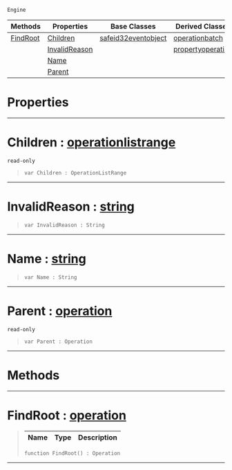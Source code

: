  `Engine`

|Methods|Properties|Base Classes|Derived Classes|
|---|---|---|---|
|[ FindRoot](https://github.com/ArendDanielek/ZeroDocsTest/blob/master/code_reference/class_reference/operation.markdown#findroot-zero-engine-doc)|[ Children](https://github.com/ArendDanielek/ZeroDocsTest/blob/master/code_reference/class_reference/operation.markdown#children-zero-engine-doc)|[safeid32eventobject](https://github.com/ArendDanielek/ZeroDocsTest/blob/master/code_reference/class_reference/safeid32eventobject.markdown)|[operationbatch](https://github.com/ArendDanielek/ZeroDocsTest/blob/master/code_reference/class_reference/operationbatch.markdown)|
| |[ InvalidReason](https://github.com/ArendDanielek/ZeroDocsTest/blob/master/code_reference/class_reference/operation.markdown#invalidreason-zero-engin)| |[propertyoperation](https://github.com/ArendDanielek/ZeroDocsTest/blob/master/code_reference/class_reference/propertyoperation.markdown)|
| |[ Name](https://github.com/ArendDanielek/ZeroDocsTest/blob/master/code_reference/class_reference/operation.markdown#name-zero-engine-documen)| | |
| |[ Parent](https://github.com/ArendDanielek/ZeroDocsTest/blob/master/code_reference/class_reference/operation.markdown#parent-zero-engine-docum)| | |


 #  Properties


---  
 #  Children : [operationlistrange](https://github.com/ArendDanielek/ZeroDocsTest/blob/master/code_reference/class_reference/operationlistrange.markdown)

 `read-only`

> 
> ``` lang=cpp, name=Zilch
> var Children : OperationListRange


---  
 #  InvalidReason : [string](https://github.com/ArendDanielek/ZeroDocsTest/blob/master/code_reference/zilch_base_types/string.markdown)

> 
> ``` lang=cpp, name=Zilch
> var InvalidReason : String


---  
 #  Name : [string](https://github.com/ArendDanielek/ZeroDocsTest/blob/master/code_reference/zilch_base_types/string.markdown)

> 
> ``` lang=cpp, name=Zilch
> var Name : String


---  
 #  Parent : [operation](https://github.com/ArendDanielek/ZeroDocsTest/blob/master/code_reference/class_reference/operation.markdown)

 `read-only`

> 
> ``` lang=cpp, name=Zilch
> var Parent : Operation


---  
 #  Methods


---  
 #  FindRoot : [operation](https://github.com/ArendDanielek/ZeroDocsTest/blob/master/code_reference/class_reference/operation.markdown)

> 
> |Name|Type|Description|
> |---|---|---|
> ``` lang=cpp, name=Zilch
> function FindRoot() : Operation
> ``` 


---  
 
  
  
  
  
  
  
  

 